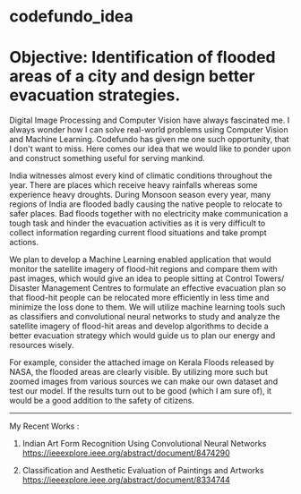 # codefundo_idea

# Objective: Identification of flooded areas of a city and design better evacuation strategies.

Digital Image Processing and Computer Vision have always fascinated me. I always wonder how I can solve real-world problems using Computer Vision and Machine Learning. Codefundo has given me one such opportunity, that I don't want to miss. Here comes our idea that we would like to ponder upon and construct something useful for serving mankind. 

India witnesses almost every kind of climatic conditions throughout the year. There are places which receive heavy rainfalls whereas some experience heavy droughts. During Monsoon season every year, many regions of India are flooded badly causing the native people to relocate to safer places. Bad floods together with no electricity make communication a tough task and hinder the evacuation activities as it is very difficult to collect information regarding current flood situations and take prompt actions.

We plan to develop a Machine Learning enabled application that would monitor the satellite imagery of flood-hit regions and compare them with past images, which would give an idea to people sitting at Control Towers/ Disaster Management Centres to formulate an effective evacuation plan so that flood-hit people can be relocated more efficiently in less time and minimize the loss done to them. We will utilize machine learning tools such as classifiers and convolutional neural networks to study and analyze the satellite imagery of flood-hit areas and develop algorithms to decide a better evacuation strategy which would guide us to plan our energy and resources wisely. 

For example, consider the attached image on Kerala Floods released by NASA, the flooded areas are clearly visible. By utilizing more such but zoomed images from various sources we can make our own dataset and test our model. If the results turn out to be good (which I am sure of), it would be a good addition to the safety of citizens.  


-------
My Recent Works :
1. Indian Art Form Recognition Using Convolutional Neural Networks
https://ieeexplore.ieee.org/abstract/document/8474290

2. Classification and Aesthetic Evaluation of Paintings and Artworks
https://ieeexplore.ieee.org/abstract/document/8334744
